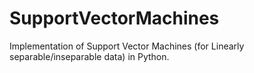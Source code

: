 # SupportVectorMachines
Implementation of Support Vector Machines (for Linearly separable/inseparable data) in Python.
